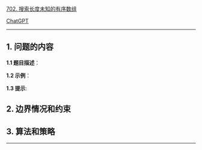 [702. 搜索长度未知的有序数组](https://leetcode.cn/problems/search-in-a-sorted-array-of-unknown-size)

[ChatGPT](chat.openai.com)

---

## 1. 问题的内容
**1.1 题目描述**：

**1.2 示例**：

**1.3 提示**:

## 2. 边界情况和约束


## 3. 算法和策略

---


